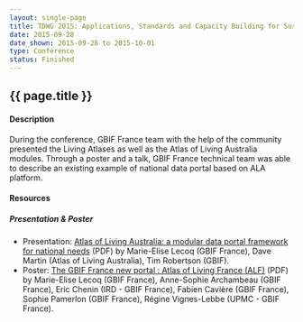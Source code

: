 ```yaml
--- 
layout: single-page
title: TDWG 2015: Applications, Standards and Capacity Building for Sustaining Global Biodiversity
date: 2015-09-28
date_shown: 2015-09-28 to 2015-10-01
type: Conference
status: Finished
---
```


## {{ page.title }}

#### Description 

During the conference, GBIF France team with the help of the community presented the Living Atlases as well as the Atlas of Living Australia modules. Through a poster and a talk, GBIF France technical team was able to describe an existing example of national data portal based on ALA platform.
        

#### Resources 

##### Presentation & Poster
- Presentation: [Atlas of Living Australia: a modular data portal framework for national needs](../assets/presentation/tdwg-2015/6-TDWG-talk.pdf) (PDF) by Marie-Elise Lecoq (GBIF France), Dave Martin (Atlas of Living Australia), Tim Robertson (GBIF).
- Poster: [The GBIF France new portal : Atlas of Living France (ALF)](../assets/presentation/tdwg-2015/6-ALF-poster.pdf) (PDF) by Marie-Elise Lecoq (GBIF France), Anne-Sophie Archambeau (GBIF France), Eric Chenin (IRD - GBIF France), Fabien Cavière (GBIF France), Sophie Pamerlon (GBIF France), Régine Vignes-Lebbe (UPMC - GBIF France).